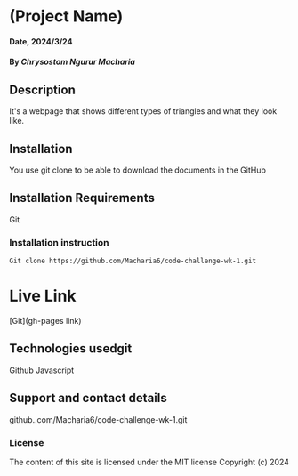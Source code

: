 # (Project Name)

#### Date, 2024/3/24

#### By *Chrysostom Ngurur Macharia*

## Description
It's a webpage that shows different types of triangles and what they look like.

## Installation
You use git clone to be able to download the documents in the GitHub

## Installation Requirements
Git

### Installation instruction
```
Git clone https://github.com/Macharia6/code-challenge-wk-1.git

```

# Live Link
[Git](gh-pages link)

## Technologies usedgit
Github
Javascript

## Support and contact details

github..com/Macharia6/code-challenge-wk-1.git

### License
The content of this site is licensed under the MIT license
Copyright (c) 2024
